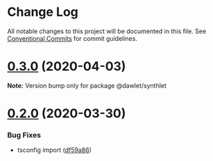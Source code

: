 # Change Log

All notable changes to this project will be documented in this file.
See [Conventional Commits](https://conventionalcommits.org) for commit guidelines.

# [0.3.0](https://github.com/dawlet-team/dawlet-poc/compare/v0.2.0...v0.3.0) (2020-04-03)

**Note:** Version bump only for package @dawlet/synthlet





# [0.2.0](https://github.com/dawlet-team/dawlet-poc/compare/v0.1.0...v0.2.0) (2020-03-30)


### Bug Fixes

* tsconfig import ([df59a86](https://github.com/dawlet-team/dawlet-poc/commit/df59a861a45d9a7b87896bb1440a55945677ea57))
